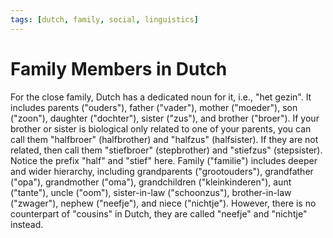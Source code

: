 ```yaml
---
tags: [dutch, family, social, linguistics]
---
```


# Family Members in Dutch

For the close family, Dutch has a dedicated noun for it, i.e., "het gezin". It
includes parents ("ouders"), father ("vader"), mother ("moeder"), son ("zoon"),
daughter ("dochter"), sister ("zus"), and brother ("broer"). If your brother or
sister is biological only related to one of your parents, you can call them
"halfbroer" (halfbrother) and "halfzus" (halfsister). If they are not related,
then call them "stiefbroer" (stepbrother) and "stiefzus" (stepsister). Notice
the prefix "half" and "stief" here. Family ("familie") includes deeper and wider
hierarchy, including grandparents ("grootouders"), grandfather ("opa"),
grandmother ("oma"), grandchildren ("kleinkinderen"), aunt ("tante"), uncle
("oom"), sister-in-law ("schoonzus"), brother-in-law ("zwager"), nephew
("neefje"), and niece ("nichtje"). However, there is no counterpart of "cousins"
in Dutch, they are called "neefje" and "nichtje" instead.
